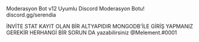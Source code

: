 Moderasyon Bot
v12 Uyumlu Discord Moderasyon Botu! discord.gg/serendia

İNVİTE STAT KAYIT OLAN BİR ALTYAPIDIR MONGODB'İLE GİRİŞ YAPMANIZ GEREKİR HERHANGİ BİR SORUN DA 
yazabilirsiniz
@Melement.#0001
